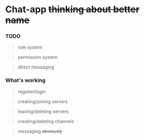 # Chat-app ~~thinking about better name~~

### TODO
> role system

> permission system

> direct messaging

### What's working
> register/login

> creating/joining servers

> leaving/deleting servers

> creating/deleting channels

> messaging ~~obviously~~
